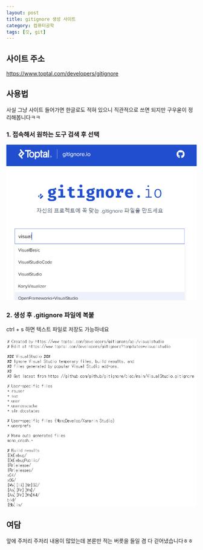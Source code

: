 ```yaml
---
layout: post
title: gitignore 생성 사이트
category: 컴퓨터공학
tags: [깃, git]
---
```


## 사이트 주소
<https://www.toptal.com/developers/gitignore>

## 사용법

사실 그냥 사이트 들어가면 한글로도 적혀 있으니 직관적으로 쓰면 되지만 구우욷이 정리해봅니다ㅋㅋ

### 1. 접속해서 원하는 도구 검색 후 선택
![원하는 도구 검색](/assets/images/2024-03-19-gitignore_generator_images/select.png)

### 2. 생성 후 .gitignore 파일에 복붙
ctrl + s 하면 텍스트 파일로 저장도 가능하네요

![생성된 내용](/assets/images/2024-03-19-gitignore_generator_images/contents.png)

## 여담

앞에 주저리 주저리 내용이 많았는데 본론만 적는 버릇을 들일 겸 다 걷어냈습니다ㅎㅎ